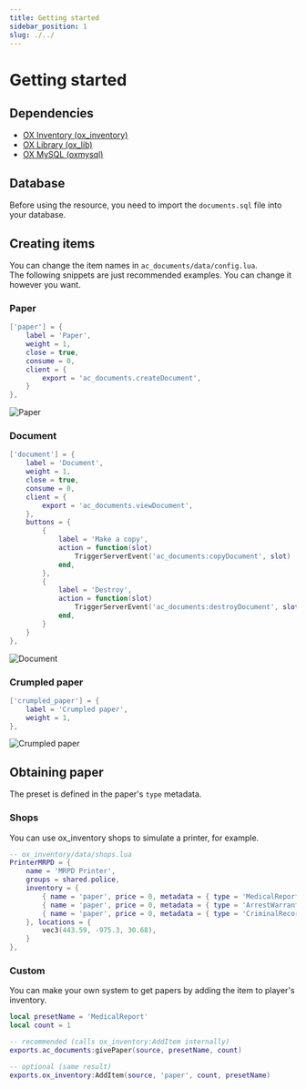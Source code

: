 ```yaml
---
title: Getting started
sidebar_position: 1
slug: ./../
---
```


# Getting started

## Dependencies
- [OX Inventory (ox_inventory)](https://github.com/overextended/ox_inventory/releases/latest)
- [OX Library (ox_lib)](https://github.com/overextended/ox_lib/releases/latest)
- [OX MySQL (oxmysql)](https://github.com/overextended/oxmysql/releases/latest)



## Database
Before using the resource, you need to import the `documents.sql` file into your database.  



## Creating items
You can change the item names in `ac_documents/data/config.lua`.  
The following snippets are just recommended examples. You can change it however you want.

### Paper
```lua
['paper'] = {
    label = 'Paper',
    weight = 1,
    close = true,
    consume = 0,
    client = {
        export = 'ac_documents.createDocument',
    }
},
```
![Paper](https://i.imgur.com/SUE4W0Q.png)

### Document
```lua
['document'] = {
    label = 'Document',
    weight = 1,
    close = true,
    consume = 0,
    client = {
        export = 'ac_documents.viewDocument',
    },
    buttons = {
        {
            label = 'Make a copy',
            action = function(slot)
                TriggerServerEvent('ac_documents:copyDocument', slot)
            end,
        },
        {
            label = 'Destroy',
            action = function(slot)
                TriggerServerEvent('ac_documents:destroyDocument', slot)
            end,
        }
    }
},
```
![Document](https://i.imgur.com/GcAGquG.png)

### Crumpled paper 
```lua
['crumpled_paper'] = {
    label = 'Crumpled paper',
    weight = 1,
},
```
![Crumpled paper](https://i.imgur.com/LbKlqh1.png)



## Obtaining paper
The preset is defined in the paper's `type` metadata.

### Shops
You can use ox_inventory shops to simulate a printer, for example.
```lua
-- ox_inventory/data/shops.lua
PrinterMRPD = {
    name = 'MRPD Printer',
    groups = shared.police,
    inventory = {
        { name = 'paper', price = 0, metadata = { type = 'MedicalReport' } },
        { name = 'paper', price = 0, metadata = { type = 'ArrestWarrant' } },
        { name = 'paper', price = 0, metadata = { type = 'CriminalRecord' } },
    }, locations = {
        vec3(443.59, -975.3, 30.68),
    }
},
```


### Custom
You can make your own system to get papers by adding the item to player's inventory.
```lua
local presetName = 'MedicalReport'
local count = 1

-- recommended (calls ox_inventory:AddItem internally)
exports.ac_documents:givePaper(source, presetName, count)

-- optional (same result)
exports.ox_inventory:AddItem(source, 'paper', count, presetName)
```

